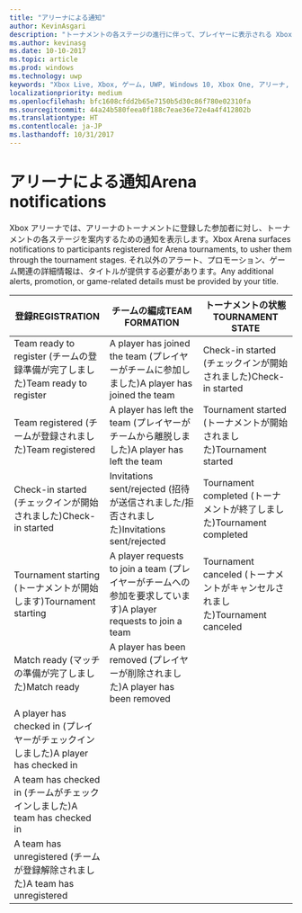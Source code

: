 ```yaml
---
title: "アリーナによる通知"
author: KevinAsgari
description: "トーナメントの各ステージの進行に伴って、プレイヤーに表示される Xbox アリーナの通知について説明します。"
ms.author: kevinasg
ms.date: 10-10-2017
ms.topic: article
ms.prod: windows
ms.technology: uwp
keywords: "Xbox Live, Xbox, ゲーム, UWP, Windows 10, Xbox One, アリーナ, トーナメント, UX"
localizationpriority: medium
ms.openlocfilehash: bfc1608cfdd2b65e7150b5d30c86f780e02310fa
ms.sourcegitcommit: 44a24b580feea0f188c7eae36e72e4a4f412802b
ms.translationtype: HT
ms.contentlocale: ja-JP
ms.lasthandoff: 10/31/2017
---
```

# <a name="arena-notifications"></a><span data-ttu-id="ad8c0-104">アリーナによる通知</span><span class="sxs-lookup"><span data-stu-id="ad8c0-104">Arena notifications</span></span>

<span data-ttu-id="ad8c0-105">Xbox アリーナでは、アリーナのトーナメントに登録した参加者に対し、トーナメントの各ステージを案内するための通知を表示します。</span><span class="sxs-lookup"><span data-stu-id="ad8c0-105">Xbox Arena surfaces notifications to participants registered for Arena tournaments, to usher them through the tournament stages.</span></span> <span data-ttu-id="ad8c0-106">それ以外のアラート、プロモーション、ゲーム関連の詳細情報は、タイトルが提供する必要があります。</span><span class="sxs-lookup"><span data-stu-id="ad8c0-106">Any additional alerts, promotion, or game-related details must be provided by your title.</span></span>

<span data-ttu-id="ad8c0-107">登録</span><span class="sxs-lookup"><span data-stu-id="ad8c0-107">REGISTRATION</span></span> | <span data-ttu-id="ad8c0-108">チームの編成</span><span class="sxs-lookup"><span data-stu-id="ad8c0-108">TEAM FORMATION</span></span> | <span data-ttu-id="ad8c0-109">トーナメントの状態</span><span class="sxs-lookup"><span data-stu-id="ad8c0-109">TOURNAMENT STATE</span></span>
--- | --- | ---
<span data-ttu-id="ad8c0-110">Team ready to register (チームの登録準備が完了しました)</span><span class="sxs-lookup"><span data-stu-id="ad8c0-110">Team ready to register</span></span> | <span data-ttu-id="ad8c0-111">A player has joined the team (プレイヤーがチームに参加しました)</span><span class="sxs-lookup"><span data-stu-id="ad8c0-111">A player has joined the team</span></span> | <span data-ttu-id="ad8c0-112">Check-in started (チェックインが開始されました)</span><span class="sxs-lookup"><span data-stu-id="ad8c0-112">Check-in started</span></span>
<span data-ttu-id="ad8c0-113">Team registered (チームが登録されました)</span><span class="sxs-lookup"><span data-stu-id="ad8c0-113">Team registered</span></span> | <span data-ttu-id="ad8c0-114">A player has left the team (プレイヤーがチームから離脱しました)</span><span class="sxs-lookup"><span data-stu-id="ad8c0-114">A player has left the team</span></span> | <span data-ttu-id="ad8c0-115">Tournament started (トーナメントが開始されました)</span><span class="sxs-lookup"><span data-stu-id="ad8c0-115">Tournament started</span></span>
<span data-ttu-id="ad8c0-116">Check-in started (チェックインが開始されました)</span><span class="sxs-lookup"><span data-stu-id="ad8c0-116">Check-in started</span></span> | <span data-ttu-id="ad8c0-117">Invitations sent/rejected (招待が送信されました/拒否されました)</span><span class="sxs-lookup"><span data-stu-id="ad8c0-117">Invitations sent/rejected</span></span> | <span data-ttu-id="ad8c0-118">Tournament completed (トーナメントが終了しました)</span><span class="sxs-lookup"><span data-stu-id="ad8c0-118">Tournament completed</span></span>
<span data-ttu-id="ad8c0-119">Tournament starting (トーナメントが開始します)</span><span class="sxs-lookup"><span data-stu-id="ad8c0-119">Tournament starting</span></span> | <span data-ttu-id="ad8c0-120">A player requests to join a team (プレイヤーがチームへの参加を要求しています)</span><span class="sxs-lookup"><span data-stu-id="ad8c0-120">A player requests to join a team</span></span> | <span data-ttu-id="ad8c0-121">Tournament canceled (トーナメントがキャンセルされました)</span><span class="sxs-lookup"><span data-stu-id="ad8c0-121">Tournament canceled</span></span>
<span data-ttu-id="ad8c0-122">Match ready (マッチの準備が完了しました)</span><span class="sxs-lookup"><span data-stu-id="ad8c0-122">Match ready</span></span> | <span data-ttu-id="ad8c0-123">A player has been removed (プレイヤーが削除されました)</span><span class="sxs-lookup"><span data-stu-id="ad8c0-123">A player has been removed</span></span> |
<span data-ttu-id="ad8c0-124">A player has checked in (プレイヤーがチェックインしました)</span><span class="sxs-lookup"><span data-stu-id="ad8c0-124">A player has checked in</span></span> | |
<span data-ttu-id="ad8c0-125">A team has checked in (チームがチェックインしました)</span><span class="sxs-lookup"><span data-stu-id="ad8c0-125">A team has checked in</span></span> | |
<span data-ttu-id="ad8c0-126">A team has unregistered (チームが登録解除されました)</span><span class="sxs-lookup"><span data-stu-id="ad8c0-126">A team has unregistered</span></span> | |
